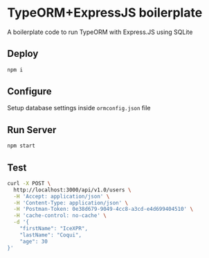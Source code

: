 # TypeORM+ExpressJS boilerplate
A boilerplate code to run TypeORM with Express.JS using SQLite

## Deploy
``` bash
npm i
```

## Configure
Setup database settings inside `ormconfig.json` file

## Run Server
``` bash
npm start
```

## Test
``` bash
curl -X POST \
  http://localhost:3000/api/v1.0/users \
  -H 'Accept: application/json' \
  -H 'Content-Type: application/json' \
  -H 'Postman-Token: 0e38d679-9049-4cc8-a3cd-e4d699404510' \
  -H 'cache-control: no-cache' \
  -d '{
	"firstName": "IceXPR",
	"lastName": "Coqui",
	"age": 30
}'
```

